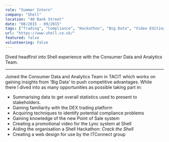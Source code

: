 ```yaml
---
role: "Summer Intern"
company: "Shell"
location: "40 Bank Street"
date: "08/2015 - 09/2015"
tags: ["Trading", "Compliance", "Hackathon", "Big Data", "Video Editing", "Web Design", "Customer Focus"]
url: "https://www.shell.co.uk/"
featured: false
volunteering: false
---
```


Dived headfirst into Shell experience with the Consumer Data and Analytics Team.

---

Joined the Consumer Data and Analytics Team in TACIT which works on gaining insights from 'Big Data' to push competitive advantages. While there I dived into as many opportunities as possible taking part in:

- Summarising data to get overall statistics used to present to stakeholders.
- Gaining familiarity with the DEX trading platform
- Acquiring techniques to identify potential compliance problems
- Gaining knowledge of the new Point of Sale system
- Creating a promotional video for the Lync system at Shell
- Aiding the organisation a Shell Hackathon: _Crack the Shell_
- Creating a web design for use by the ITConnect group
